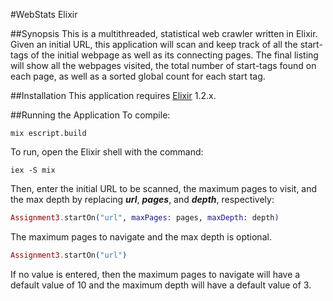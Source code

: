 #WebStats Elixir


##Synopsis
This is a multithreaded, statistical web crawler written in Elixir.
Given an initial URL, this application will scan and keep track of all the start-tags of the initial webpage as well as its connecting pages. The final listing will show all the webpages visited, the total number of start-tags found on each page, as well as a sorted global count for each start tag.


##Installation
This application requires [Elixir](http://elixir-lang.org/install.html) 1.2.x.



##Running the Application
To compile:

```
mix escript.build
```

To run, open the Elixir shell with the command:

```
iex -S mix
```

Then, enter the initial URL to be scanned, the maximum pages to visit, and the max depth by replacing **_url_**, **_pages_**, and **_depth_**, respectively:

```elixir
Assignment3.startOn("url", maxPages: pages, maxDepth: depth)
```

The maximum pages to navigate and the max depth is optional.

```elixir
Assignment3.startOn("url")
```

If no value is entered, then the maximum pages to navigate will have a default value of 10 and the maximum depth will have a default value of 3.
